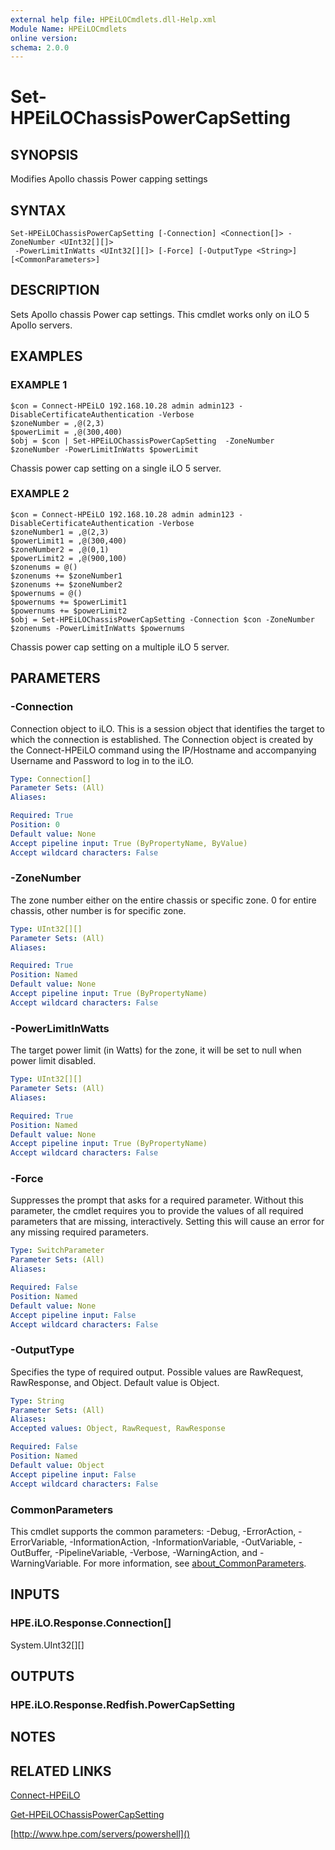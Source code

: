 ```yaml
---
external help file: HPEiLOCmdlets.dll-Help.xml
Module Name: HPEiLOCmdlets
online version:
schema: 2.0.0
---
```


# Set-HPEiLOChassisPowerCapSetting

## SYNOPSIS
Modifies Apollo chassis Power capping settings

## SYNTAX

```
Set-HPEiLOChassisPowerCapSetting [-Connection] <Connection[]> -ZoneNumber <UInt32[][]>
 -PowerLimitInWatts <UInt32[][]> [-Force] [-OutputType <String>] [<CommonParameters>]
```

## DESCRIPTION
Sets Apollo chassis Power cap settings.
This cmdlet works only on iLO 5 Apollo servers.

## EXAMPLES

### EXAMPLE 1
```
$con = Connect-HPEiLO 192.168.10.28 admin admin123 -DisableCertificateAuthentication -Verbose
$zoneNumber = ,@(2,3)
$powerLimit = ,@(300,400)
$obj = $con | Set-HPEiLOChassisPowerCapSetting  -ZoneNumber $zoneNumber -PowerLimitInWatts $powerLimit
```

Chassis power cap setting on a single iLO 5 server.

### EXAMPLE 2
```
$con = Connect-HPEiLO 192.168.10.28 admin admin123 -DisableCertificateAuthentication -Verbose
$zoneNumber1 = ,@(2,3)
$powerLimit1 = ,@(300,400)
$zoneNumber2 = ,@(0,1)
$powerLimit2 = ,@(900,100)
$zonenums = @()
$zonenums += $zoneNumber1
$zonenums += $zoneNumber2
$powernums = @()
$powernums += $powerLimit1
$powernums += $powerLimit2
$obj = Set-HPEiLOChassisPowerCapSetting -Connection $con -ZoneNumber $zonenums -PowerLimitInWatts $powernums
```

Chassis power cap setting on a multiple iLO 5 server.

## PARAMETERS

### -Connection
Connection object to iLO.
This is a session object that identifies the target to which the connection is established.
The Connection object is created by the Connect-HPEiLO command using the IP/Hostname and accompanying Username and Password to log in to the iLO.

```yaml
Type: Connection[]
Parameter Sets: (All)
Aliases:

Required: True
Position: 0
Default value: None
Accept pipeline input: True (ByPropertyName, ByValue)
Accept wildcard characters: False
```

### -ZoneNumber
The zone number either on the entire chassis or specific zone.
0 for entire chassis, other number is for specific zone.

```yaml
Type: UInt32[][]
Parameter Sets: (All)
Aliases:

Required: True
Position: Named
Default value: None
Accept pipeline input: True (ByPropertyName)
Accept wildcard characters: False
```

### -PowerLimitInWatts
The target power limit (in Watts) for the zone, it will be set to null when power limit disabled.

```yaml
Type: UInt32[][]
Parameter Sets: (All)
Aliases:

Required: True
Position: Named
Default value: None
Accept pipeline input: True (ByPropertyName)
Accept wildcard characters: False
```

### -Force
Suppresses the prompt that asks for a required parameter.
Without this parameter, the cmdlet requires you to provide the values of all required parameters that are missing, interactively.
Setting this will cause an error for any missing required parameters.

```yaml
Type: SwitchParameter
Parameter Sets: (All)
Aliases:

Required: False
Position: Named
Default value: None
Accept pipeline input: False
Accept wildcard characters: False
```

### -OutputType
Specifies the type of required output.
Possible values are RawRequest, RawResponse, and Object.
Default value is Object.

```yaml
Type: String
Parameter Sets: (All)
Aliases:
Accepted values: Object, RawRequest, RawResponse

Required: False
Position: Named
Default value: Object
Accept pipeline input: False
Accept wildcard characters: False
```

### CommonParameters
This cmdlet supports the common parameters: -Debug, -ErrorAction, -ErrorVariable, -InformationAction, -InformationVariable, -OutVariable, -OutBuffer, -PipelineVariable, -Verbose, -WarningAction, and -WarningVariable. For more information, see [about_CommonParameters](http://go.microsoft.com/fwlink/?LinkID=113216).

## INPUTS

### HPE.iLO.Response.Connection[]
System.UInt32[][]
## OUTPUTS

### HPE.iLO.Response.Redfish.PowerCapSetting
## NOTES

## RELATED LINKS

[Connect-HPEiLO]()

[Get-HPEiLOChassisPowerCapSetting]()

[http://www.hpe.com/servers/powershell]()


